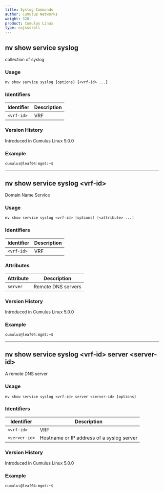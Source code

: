 ```yaml
---
title: Syslog Commands
author: Cumulus Networks
weight: 320
product: Cumulus Linux
type: nojsscroll
---
```

## nv show service syslog

collection of syslog

### Usage

`nv show service syslog [options] [<vrf-id> ...]`

### Identifiers

| Identifier |  Description   |
| --------- | -------------- |
| `<vrf-id>` |    VRF |

### Version History

Introduced in Cumulus Linux 5.0.0

### Example

```
cumulus@leaf04:mgmt:~$ 
```

- - -

## nv show service syslog \<vrf-id\>

Domain Name Service

### Usage

`nv show service syslog <vrf-id> [options] [<attribute> ...]`

### Identifiers

| Identifier |  Description   |
| --------- | -------------- |
| `<vrf-id>` |    VRF |

### Attributes

| Attribute |  Description   |
| --------- | -------------- |
| `server` | Remote DNS servers |

### Version History

Introduced in Cumulus Linux 5.0.0

### Example

```
cumulus@leaf04:mgmt:~$ 
```

- - -

## nv show service syslog \<vrf-id\> server \<server-id\>

A remote DNS server

### Usage

`nv show service syslog <vrf-id> server <server-id> [options]`

### Identifiers

| Identifier |  Description   |
| --------- | -------------- |
| `<vrf-id>` |    VRF |
| `<server-id>` | Hostname or IP address of a syslog server |

### Version History

Introduced in Cumulus Linux 5.0.0

### Example

```
cumulus@leaf04:mgmt:~$ 
```
